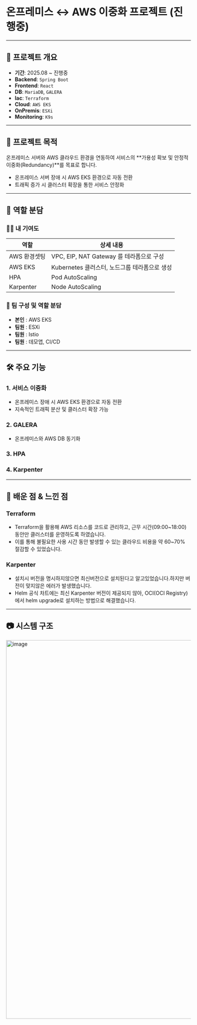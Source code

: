 # 온프레미스 ↔ AWS 이중화 프로젝트 (진행중)
---
## 📌 프로젝트 개요
- **기간**: 2025.08 ~ 진행중
- **Backend**: `Spring Boot`
- **Frontend**: `React`
- **DB**: `MariaDB`, `GALERA`
- **lac**: `Terraform`
- **Cloud**: `AWS EKS`
- **OnPremis**: `ESXi`
- **Monitoring**: `K9s`
---
## 🎯 프로젝트 목적
온프레미스 서버와 AWS 클라우드 환경을 연동하여 서비스의 **가용성 확보 및 안정적 이중화(Redundancy)**를 목표로 합니다.
- 온프레미스 서버 장애 시 AWS EKS 환경으로 자동 전환
- 트래픽 증가 시 클러스터 확장을 통한 서비스 안정화

---
## 👥 역할 분담
### 🙋‍♂️ 내 기여도
| 역할 | 상세 내용 |
|------|----------|
|AWS 환경셋팅|VPC, EIP, NAT Gateway 를 테라폼으로 구성|
|AWS EKS|Kubernetes 클러스터, 노드그룹 테라폼으로 생성|
|HPA|Pod AutoScaling|
|Karpenter|Node AutoScaling|
### 👥 팀 구성 및 역할 분담
- **본인** : AWS EKS
- **팀원** : ESXi
- **팀원** : Istio
- **팀원** : 데모앱, CI/CD

---
## 🛠 주요 기능
### 1. 서비스 이중화
- 온프레미스 장애 시 AWS EKS 환경으로 자동 전환
- 지속적인 트래픽 분산 및 클러스터 확장 가능

### 2. GALERA
- 온프레미스와 AWS DB 동기화

### 3. HPA

### 4. Karpenter

---
## 📖 배운 점 & 느낀 점
### Terraform
- Terraform을 활용해 AWS 리소스를 코드로 관리하고, 근무 시간(09:00~18:00) 동안만 클러스터를 운영하도록 하였습니다.
- 이를 통해 불필요한 사용 시간 동안 발생할 수 있는 클라우드 비용을 약 60~70% 절감할 수 있었습니다.

### Karpenter
- 설치시 버전을 명시하지않으면 최신버전으로 설치된다고 알고있었습니다.하지만 버전이 맞지않은 에러가 발생했습니다.
- Helm 공식 차트에는 최신 Karpenter 버전이 제공되지 않아, OCI(OCI Registry)에서 helm upgrade로 설치하는 방법으로 해결했습니다.
---
## 📷 시스템 구조
<img width="1685" height="1032" alt="image" src="https://github.com/user-attachments/assets/9223db6e-a986-4a9f-adc8-f2af74a69a10" />
